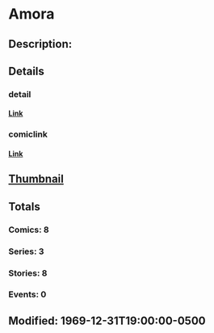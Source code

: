 # Amora
## Description: 
## Details
### detail
#### [Link](http://marvel.com/characters/136/amora?utm_campaign=apiRef&utm_source=225578a89fc76f3d20fbffda5d17a88d)
### comiclink
#### [Link](http://marvel.com/comics/characters/1010672/amora?utm_campaign=apiRef&utm_source=225578a89fc76f3d20fbffda5d17a88d)
## [Thumbnail](http://i.annihil.us/u/prod/marvel/i/mg/b/40/image_not_available.jpg)
## Totals
### Comics: 8
### Series: 3
### Stories: 8
### Events: 0
## Modified: 1969-12-31T19:00:00-0500